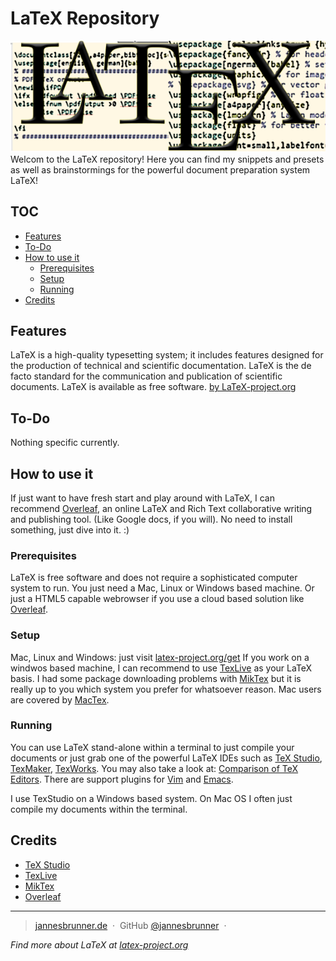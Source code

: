 # LaTeX Repository
<img src="https://github.com/jannesbrunner/LaTeX/blob/master/LaTeX.readmelogo.png">
Welcom to the LaTeX repository! 
Here you can find my snippets and presets as well as brainstormings for the powerful document preparation system
LaTeX! 

## TOC 

- [Features](#teatures)
- [To-Do](#to-do)
- [How to use it](#how-to-use-it)
    - [Prerequisites](#prerequisites)
    - [Setup](#setup)
    - [Running](#running)
 - [Credits](#credits)

## Features 
LaTeX is a high-quality typesetting system; it includes features designed for the production of technical and scientific documentation. LaTeX is the de facto standard for the communication and publication of scientific documents. LaTeX is available as free software.
[by LaTeX-project.org](https://www.latex-project.org/)


## To-Do 
Nothing specific currently.

## How to use it
If just want to have fresh start and play around with LaTeX, I can recommend 
[Overleaf](https://www.overleaf.com/), an online LaTeX and Rich Text collaborative writing and publishing tool. 
(Like Google docs, if you will). No need to install something, just dive into it. :)

### Prerequisites
LaTeX is free software and does not require a sophisticated computer system to run. 
You just need a Mac, Linux or Windows based machine. Or just a HTML5 capable webrowser if you use a
cloud based solution like [Overleaf](https://www.overleaf.com/).

### Setup
Mac, Linux and Windows: just visit <a href="https://www.latex-project.org/get/">latex-project.org/get</a>
If you work on a windwos based machine, I can recommend to use [TexLive](https://www.tug.org/texlive/) as your LaTeX basis.
I had some package downloading problems with [MikTex](https://miktex.org/) but it is really up to you which system you prefer for whatsoever reason. Mac users are covered by [MacTex](http://www.tug.org/mactex/).

### Running
You can use LaTeX stand-alone within a terminal to just compile your documents or just grab one of the powerful LaTeX IDEs such as
[TeX Studio](http://www.texstudio.org/), [TexMaker](http://www.xm1math.net/texmaker/), [TexWorks](https://www.tug.org/texworks/). 
You may also take a look at: [Comparison of TeX Editors](https://en.wikipedia.org/wiki/Comparison_of_TeX_editors).
There are support plugins for [Vim](http://vim-latex.sourceforge.net/) and [Emacs](https://piotrkazmierczak.com/2010/emacs-as-the-ultimate-latex-editor/). 

I use TexStudio on a Windows based system. 
On Mac OS I often just compile my documents within the terminal.


## Credits
- [TeX Studio](http://www.texstudio.org/)
- [TexLive](https://www.tug.org/texlive/)
- [MikTex](https://miktex.org/)
- [Overleaf](https://www.overleaf.com/)

---

> [jannesbrunner.de](https://www.jannesbrunner.de) &nbsp;&middot;&nbsp;
> GitHub [@jannesbrunner](https://github.com/jannesbrunner) &nbsp;&middot;&nbsp;



*Find more about LaTeX at <a href="http://latex-project.org/"> latex-project.org </a>* 




